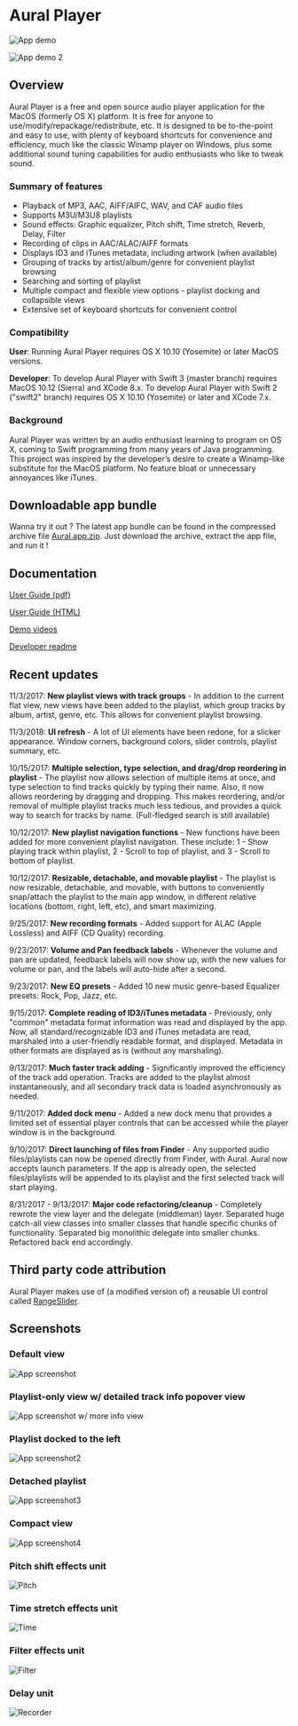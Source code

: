 # Aural Player

![App demo](/Documentation/Demos/ShortGeneralDemo6.gif?raw=true "App demo")

![App demo 2](/Documentation/Demos/ShortGeneralDemo5.gif?raw=true "App demo 2")

## Overview

Aural Player is a free and open source audio player application for the MacOS (formerly OS X) platform. It is free for anyone to use/modify/repackage/redistribute, etc. It is designed to be to-the-point and easy to use, with plenty of keyboard shortcuts for convenience and efficiency, much like the classic Winamp player on Windows, plus some additional sound tuning capabilities for audio enthusiasts who like to tweak sound.

### Summary of features

- Playback of MP3, AAC, AIFF/AIFC, WAV, and CAF audio files
- Supports M3U/M3U8 playlists
- Sound effects: Graphic equalizer, Pitch shift, Time stretch, Reverb, Delay, Filter
- Recording of clips in AAC/ALAC/AIFF formats
- Displays ID3 and iTunes metadata, including artwork (when available)
- Grouping of tracks by artist/album/genre for convenient playlist browsing
- Searching and sorting of playlist
- Multiple compact and flexible view options - playlist docking and collapsible views
- Extensive set of keyboard shortcuts for convenient control

### Compatibility

**User**: Running Aural Player requires OS X 10.10 (Yosemite) or later MacOS versions.

**Developer**: To develop Aural Player with Swift 3 (master branch) requires MacOS 10.12 (Sierra) and XCode 8.x. To develop Aural Player with Swift 2 ("swift2" branch) requires OS X 10.10 (Yosemite) or later and XCode 7.x.

### Background

Aural Player was written by an audio enthusiast learning to program on OS X, coming to Swift programming from many years of Java programming. This project was inspired by the developer’s desire to create a Winamp-like substitute for the MacOS platform. No feature bloat or unnecessary annoyances like iTunes.

## Downloadable app bundle

Wanna try it out ? The latest app bundle can be found in the compressed archive file [Aural.app.zip](https://github.com/maculateConception/aural-player/blob/master/Aural.app.zip?raw=true). Just download the archive, extract the app file, and run it !

## Documentation

[User Guide (pdf)](https://github.com/maculateConception/aural-player/blob/master/Documentation/UserGuide.pdf?raw=true)

[User Guide (HTML)](https://rawgit.com/maculateConception/aural-player/master/Documentation/UserGuide.html)

[Demo videos](/Documentation/Demos)

[Developer readme](https://github.com/maculateConception/aural-player/blob/master/Documentation/Developer-readme.rtf?raw=true) 

## Recent updates

11/3/2017: **New playlist views with track groups** - In addition to the current flat view, new views have been added to the playlist, which group tracks by album, artist, genre, etc. This allows for convenient playlist browsing.

11/3/2018: **UI refresh** - A lot of UI elements have been redone, for a slicker appearance. Window corners, background colors, slider controls, playlist summary, etc.

10/15/2017: **Multiple selection, type selection, and drag/drop reordering in playlist** - The playlist now allows selection of multiple items at once, and type selection to find tracks quickly by typing their name. Also, it now allows reordering by dragging and dropping. This makes reordering, and/or removal of multiple playlist tracks much less tedious, and provides a quick way to search for tracks by name. (Full-fledged search is still available)

10/12/2017: **New playlist navigation functions** - New functions have been added for more convenient playlist navigation. These include: 1 - Show playing track within playlist, 2 - Scroll to top of playlist, and 3 - Scroll to bottom of playlist.

10/12/2017: **Resizable, detachable, and movable playlist** - The playlist is now resizable, detachable, and movable, with buttons to conveniently snap/attach the playlist to the main app window, in different relative locations (bottom, right, left, etc), and smart maximizing.

9/25/2017: **New recording formats** - Added support for ALAC (Apple Lossless) and AIFF (CD Quality) recording.

9/23/2017: **Volume and Pan feedback labels** - Whenever the volume and pan are updated, feedback labels will now show up, with the new values for volume or pan, and the labels will auto-hide after a second.

9/23/2017: **New EQ presets** - Added 10 new music genre-based Equalizer presets: Rock, Pop, Jazz, etc.

9/15/2017: **Complete reading of ID3/iTunes metadata** - Previously, only "common" metadata format information was read and displayed by the app. Now, all standard/recognizable ID3 and iTunes metadata are read, marshaled into a user-friendly readable format, and displayed. Metadata in other formats are displayed as is (without any marshaling).

9/13/2017: **Much faster track adding** - Significantly improved the efficiency of the track add operation. Tracks are added to the playlist almost instantaneously, and all secondary track data is loaded asynchronously as needed.

9/11/2017: **Added dock menu** - Added a new dock menu that provides a limited set of essential player controls that can be accessed while the player window is in the background.

9/10/2017: **Direct launching of files from Finder** - Any supported audio files/playlists can now be opened directly from Finder, with Aural. Aural now accepts launch parameters. If the app is already open, the selected files/playlists will be appended to its playlist and the first selected track will start playing.

8/31/2017 - 9/13/2017: **Major code refactoring/cleanup** - Completely rewrote the view layer and the delegate (middleman) layer. Separated huge catch-all view classes into smaller classes that handle specific chunks of functionality. Separated big monolithic delegate into smaller chunks. Refactored back end accordingly.

## Third party code attribution

Aural Player makes use of (a modified version of) a reusable UI control called [RangeSlider](https://github.com/matthewreagan/RangeSlider).

## Screenshots

### Default view

![App screenshot](/Documentation/Screenshots/Default.png?raw=true "App screenshot")

### Playlist-only view w/ detailed track info popover view

![App screenshot w/ more info view](/Documentation/Screenshots/DetailedInfo.png?raw=true "More Info")

### Playlist docked to the left

![App screenshot2](/Documentation/Screenshots/DockedLeft.png?raw=true "App screenshot2")

### Detached playlist

![App screenshot3](/Documentation/Screenshots/DetachedPlaylist.png?raw=true "App screenshot3")

### Compact view

![App screenshot4](/Documentation/Screenshots/Compact.png?raw=true "App screenshot4")

### Pitch shift effects unit

![Pitch](/Documentation/Screenshots/Pitch.png?raw=true "Pitch Shift")

### Time stretch effects unit

![Time](/Documentation/Screenshots/Time.png?raw=true "Time Stretch")

### Filter effects unit

![Filter](/Documentation/Screenshots/Filter.png?raw=true "Filter")

### Delay unit

![Recorder](/Documentation/Screenshots/Delay.png?raw=true "Delay")

